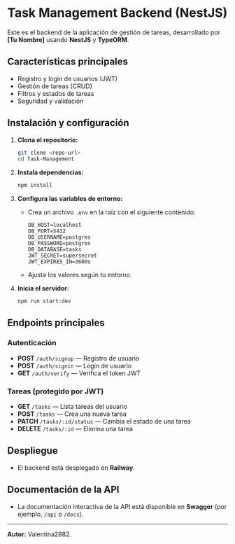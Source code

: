 # Task Management Backend (NestJS)

Este es el backend de la aplicación de gestión de tareas, desarrollado por **[Tu Nombre]** usando **NestJS** y **TypeORM**.

## Características principales
- Registro y login de usuarios (JWT)
- Gestión de tareas (CRUD)
- Filtros y estados de tareas
- Seguridad y validación

## Instalación y configuración

1. **Clona el repositorio:**
   ```bash
   git clone <repo-url>
   cd Task-Management
   ```

2. **Instala dependencias:**
   ```bash
   npm install
   ```

3. **Configura las variables de entorno:**
   - Crea un archivo `.env` en la raíz con el siguiente contenido:
     ```env
     DB_HOST=localhost
     DB_PORT=5432
     DB_USERNAME=postgres
     DB_PASSWORD=postgres
     DB_DATABASE=tasks
     JWT_SECRET=supersecret
     JWT_EXPIRES_IN=3600s
     ```
   - Ajusta los valores según tu entorno.

4. **Inicia el servidor:**
   ```bash
   npm run start:dev
   ```

## Endpoints principales

### Autenticación
- **POST** `/auth/signup` — Registro de usuario
- **POST** `/auth/signin` — Login de usuario
- **GET** `/auth/verify` — Verifica el token JWT

### Tareas (protegido por JWT)
- **GET** `/tasks` — Lista tareas del usuario
- **POST** `/tasks` — Crea una nueva tarea
- **PATCH** `/tasks/:id/status` — Cambia el estado de una tarea
- **DELETE** `/tasks/:id` — Elimina una tarea

## Despliegue
- El backend está desplegado en **Railway**.

## Documentación de la API
- La documentación interactiva de la API está disponible en **Swagger** (por ejemplo, `/api` o `/docs`).

---

**Autor:** Valentina2882.


